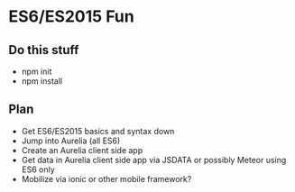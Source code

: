 ES6/ES2015 Fun
==============

Do this stuff
-------------
- npm init
- npm install

Plan
----
- Get ES6/ES2015 basics and syntax down
- Jump into Aurelia (all ES6)
- Create an Aurelia client side app
- Get data in Aurelia client side app via JSDATA or possibly Meteor using ES6 only
- Mobilize via ionic or other mobile framework?